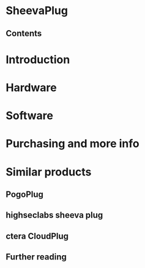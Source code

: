 # SheevaPlug
## Contents
# Introduction
# Hardware
# Software
# Purchasing and more info
# Similar products
## PogoPlug
## highseclabs sheeva plug
## ctera CloudPlug
## Further reading
